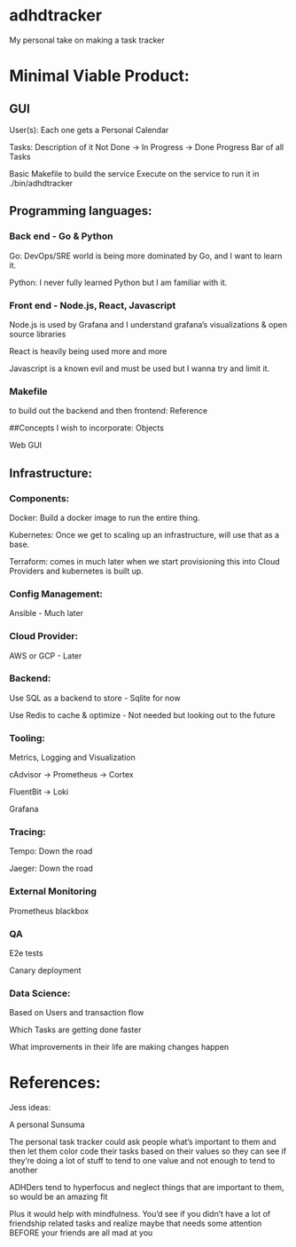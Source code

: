 # adhdtracker

My personal take on making a task tracker

# Minimal Viable Product:

## GUI

User(s): Each one gets a
Personal Calendar

Tasks:
Description of it
Not Done -> In Progress -> Done
Progress Bar of all Tasks


Basic Makefile to build the service
Execute on the service to run it in ./bin/adhdtracker

## Programming languages:

### Back end - Go & Python
Go: DevOps/SRE world is being more dominated by Go, and I want to learn it.

Python: I never fully learned Python but I am familiar with it.

### Front end - Node.js, React, Javascript
Node.js is used by Grafana and I understand grafana’s visualizations & open source libraries

React is heavily being used more and more

Javascript is a known evil and must be used but I wanna try and limit it.

### Makefile
to build out the backend and then frontend: Reference

##Concepts I wish to incorporate:
Objects

Web GUI

## Infrastructure:
### Components:
Docker: Build a docker image to run the entire thing.

Kubernetes: Once we get to scaling up an infrastructure, will use that as a base.

Terraform: comes in much later when we start provisioning this into Cloud Providers and kubernetes is built up.

### Config Management:
Ansible - Much later

### Cloud Provider:
AWS or GCP - Later

### Backend:
Use SQL as a backend to store - Sqlite for now

Use Redis to cache & optimize - Not needed but looking out to the future

### Tooling:
Metrics, Logging and Visualization

cAdvisor -> Prometheus -> Cortex

FluentBit -> Loki

Grafana

### Tracing:
Tempo: Down the road

Jaeger: Down the road

### External Monitoring
Prometheus blackbox

### QA
E2e tests

Canary deployment

### Data Science:
Based on Users and transaction flow

Which Tasks are getting done faster

What improvements in their life are making changes happen

# References:

Jess ideas:

A personal Sunsuma

The personal task tracker could ask people what’s important to them and then let them color code their tasks based on their values so they can see if they’re doing a lot of stuff to tend to one value and not enough to tend to another

ADHDers tend to hyperfocus and neglect things that are important to them, so would be an amazing fit

Plus it would help with mindfulness. You’d see if you didn’t have a lot of friendship  related tasks and realize maybe that needs some attention BEFORE your friends are all mad at you 

